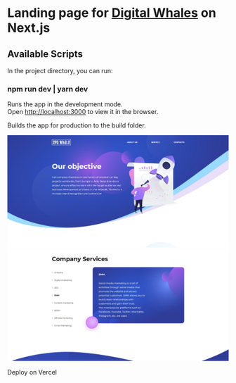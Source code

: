 # Landing page for [Digital Whales](https://digitalwhales.marketing/) on Next.js

## Available Scripts

In the project directory, you can run:

### npm run dev | yarn dev

Runs the app in the development mode.\
Open [http://localhost:3000](http://localhost:3000) to view it in the browser.

Builds the app for production to the build folder.

![alt text](/docs/images/main-screen.jpg?raw=true)
![alt text](/docs/images/second-screen.jpg?raw=true)

Deploy on Vercel